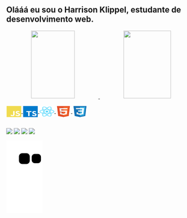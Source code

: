 ## Olááá eu sou o Harrison Klippel, estudante de desenvolvimento web.
<div align="center">
  <a href="https://github.com/harry-klippel">
  <img height="180em" width="48%" src="https://github-readme-stats.vercel.app/api?username=harry-klippel&show_icons=true&theme=dark&include_all_commits=true&count_private=true"/>
  <img height="180em" width="50%" src="https://github-readme-stats.vercel.app/api/top-langs/?username=harry-klippel&layout=compact&langs_count=7&theme=dark"/>
</div>
<div style="display: inline_block"><br>
  <img align="center" alt="Harry-Js" height="30" width="40" src="https://raw.githubusercontent.com/devicons/devicon/master/icons/javascript/javascript-plain.svg">
  <img align="center" alt="Harry-Ts" height="30" width="40" src="https://raw.githubusercontent.com/devicons/devicon/master/icons/typescript/typescript-plain.svg">
  <img align="center" alt="Harry-React" height="30" width="40" src="https://raw.githubusercontent.com/devicons/devicon/master/icons/react/react-original.svg">
  <img align="center" alt="Harry-HTML" height="30" width="40" src="https://raw.githubusercontent.com/devicons/devicon/master/icons/html5/html5-original.svg">
  <img align="center" alt="Harry-CSS" height="30" width="40" src="https://raw.githubusercontent.com/devicons/devicon/master/icons/css3/css3-original.svg">


</div>
  
  ##
 
<div> 
  <a href="https://www.instagram.com/harryklippel/" target="_blank"><img src="https://img.shields.io/badge/-Instagram-%23E4405F?style=for-the-badge&logo=instagram&logoColor=white" target="_blank"></a>
 <a href="https://discord.com/channels/@me/1039116903987281980" target="_blank"><img src="https://img.shields.io/badge/Discord-7289DA?style=for-the-badge&logo=discord&logoColor=white" target="_blank"></a> 
  <a href = "mailto:harryklippel21@gmail.com"><img src="https://img.shields.io/badge/-Gmail-%23333?style=for-the-badge&logo=gmail&logoColor=white" target="_blank"></a>
  <a href="https://www.linkedin.com/in/harrison-klippel-3452311ba/" target="_blank"><img src="https://img.shields.io/badge/-LinkedIn-%230077B5?style=for-the-badge&logo=linkedin&logoColor=white" target="_blank"></a> 
 
  ![Snake animation](https://github.com/harry-klippel/harry-klippel/blob/output/github-contribution-grid-snake.svg)
 
</div>
